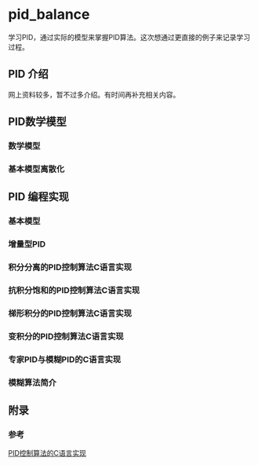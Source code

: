 # pid_balance

学习PID，通过实际的模型来掌握PID算法。这次想通过更直接的例子来记录学习过程。

## PID 介绍

网上资料较多，暂不过多介绍。有时间再补充相关内容。

## PID数学模型

### 数学模型

### 基本模型离散化

## PID 编程实现

### 基本模型

### 增量型PID

### 积分分离的PID控制算法C语言实现

### 抗积分饱和的PID控制算法C语言实现

### 梯形积分的PID控制算法C语言实现

### 变积分的PID控制算法C语言实现

### 专家PID与模糊PID的C语言实现

### 模糊算法简介

## 附录

### 参考

[PID控制算法的C语言实现](http://www.51hei.com/bbs/dpj-136982-1.html)